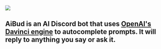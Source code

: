 # ![](https://i.imgur.com/0VGHFcm.png)
## AiBud is an AI Discord bot that uses [OpenAI's Davinci engine](https://beta.openai.com/docs/engines/davinci) to autocomplete prompts. It will reply to anything you say or ask it.
